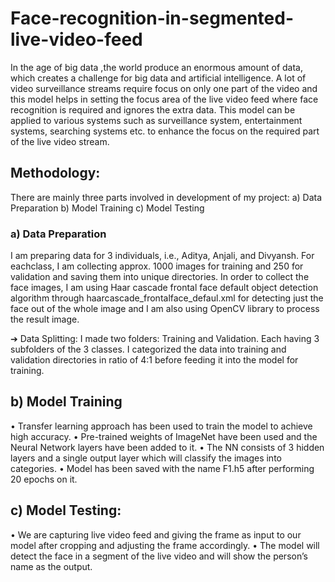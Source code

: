# Face-recognition-in-segmented-live-video-feed
In the age of big data ,the world produce an enormous amount of data, which creates a challenge for big data and artificial intelligence. A lot of video surveillance streams require focus on only one part of the video and this model helps in setting the focus area of the live video feed where face recognition is required and ignores the extra data.
This model can be applied to various systems such as surveillance system, entertainment systems, searching systems etc. to enhance the focus on the required part of the live video stream.

## Methodology:
There are mainly three parts involved in development of my project:
a) Data Preparation
b) Model Training
c) Model Testing

### a) Data Preparation
I am preparing data for 3 individuals, i.e., Aditya, Anjali, and Divyansh. For eachclass, I am collecting approx. 1000 images for training and 250 for validation
and saving them into unique directories.
In order to collect the face images, I am using Haar cascade frontal face default object detection algorithm through haarcascade_frontalface_defaul.xml for
detecting just the face out of the whole image and I am also using OpenCV library to process the result image.

➔ Data Splitting:
I made two folders: Training and Validation. Each having 3 subfolders of the
3 classes. I categorized the data into training and validation directories in ratio
of 4:1 before feeding it into the model for training.

## b) Model Training
• Transfer learning approach has been used to train the model to achieve high
accuracy.
• Pre-trained weights of ImageNet have been used and the Neural Network
layers have been added to it.
• The NN consists of 3 hidden layers and a single output layer which will
classify the images into categories.
• Model has been saved with the name F1.h5 after performing 20 epochs on it.

## c) Model Testing:
• We are capturing live video feed and giving the frame as input to our model
after cropping and adjusting the frame accordingly.
• The model will detect the face in a segment of the live video and will show
the person’s name as the output. 
